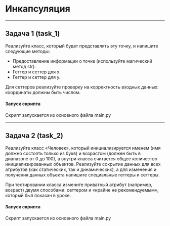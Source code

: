 # Инкапсуляция
***
## Задача 1 (task_1)

Реализуйте класс, который будет представлять эту точку, и напишите следующие методы:

* Предоставление информации о точке (используйте магический метод str).
* Геттер и сеттер для x.
* Геттер и сеттер для y.

Для сеттеров реализуйте проверку на корректность входных данных: координаты должны быть числом.

#### Запуск скрипта
Скрипт запускается из основного файла main.py
***
## Задача 2 (task_2)

Реализуйте класс «Человек», который инициализируется именем (имя должно состоять только из букв) и возрастом (должен быть в диапазоне от 0 до 100), а внутри класса считается общее количество инициализированных объектов. Реализуйте сокрытие данных для всех атрибутов (как статических, так и динамических), а для изменения и получения данных объекта напишите специальные геттеры и сеттеры. 

При тестировании класса измените приватный атрибут (например, возраст) двумя способами: сеттером и «крайне не рекомендуемым», который был показан в уроке.

#### Запуск скрипта
Скрипт запускается из основного файла main.py
